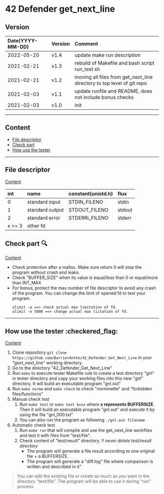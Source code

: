 # 42 Defender get\_next\_line

## Version

|Date(YYYY-MM-DD)|Version|Comment|
|:---|:---|:---|
|2022-05-20|v1.4|update make run description|
|2021-02-21|v1.3|rebuild of Makefile and bash script run\_test.sh|
|2021-02-21|v1.2|moving all files from get\_next\_line directory to top level of git repo|
|2021-02-03|v1.1|update runfile and README, does not include bonus checks|
|2021-02-03|v1.0|init|

---

## Content
- [File descriptor](#file-descriptor)
- [Check part](#check-part-mag)
- [How use the tester](#how-use-the-tester-checkered_flag)

---

## File descriptor

[Content](#content)

|int|name|constant(unistd.h)|flux|
|:---|:---|:---|:---|
|0|standard input|STDIN\_FILENO|stdin|
|1|standard output|STDOUT\_FILENO|stdout|
|2|standard error|STDERRi\_FILENO|stderr|
|x >= 3|other fd|||

## Check part :mag:

[Content](#content)

- Check protection after a malloc. Make sure return 0 will stop the program without crash and leaks.
- Check "BUFFER\_SIZE" when its value is equal/less than 0 or equal/more than INT\_MAX
- For bonus, protect the max number of file descriptor to avoid any crash of the program. You can change the limit of opened fd to test your program.
	```
	ulimit -a ==> check actual max limitation of fd.
	ulimit -n 5000 ==> change actual max liitation of fd.
	```

---

## How use the tester :checkered\_flag:

[Content](#content)

1. Clone repository `git clone https://github.com/BarrierAntho/42_Defender_Get_Next_Line` in your "gext\_next\_line" working directory.
2. Go to the directory "42\_Defender\_Get\_Next\_Line"
3. Run `make` to execute tester Makefile rule to create a test directory "gnl" in tester directory and copy your working files into this new "gnl" directory. It will build an executable program "gnl.out"
4. Run `make norme` and `make check` to check "norminette" and "forbidden files/functions"
5. Manual check test
	1. Run `make test` or `make test b=xx` where **x represents BUFFERSIZE**. Then it will build an executable program "gnl.out" and execute it by using the file "gnl\_000.txt"
	2. You can also run the program as following `./gnl.out filename` 
6. Automatic check test
	1. Run `make run` that will compile and use the get\_next\_line workfiles and test it with files from "test/file".
	2. Check content of "test/result" directory. :bangbang: *_never delete test/result directory_*
		- The program will generate a file result according to one original file + a BUFFERSIZE.
		- The program will generate a "diff.log" file where comparison is written and described in it"
> You can edit the existing file or create as much as you want in the directory "test/file". The program will be able to use it during "run" process
